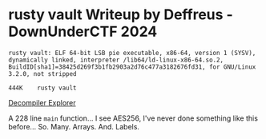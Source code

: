 # rusty vault Writeup by Deffreus - DownUnderCTF 2024

```$ file rusty\ vault 
rusty vault: ELF 64-bit LSB pie executable, x86-64, version 1 (SYSV), dynamically linked, interpreter /lib64/ld-linux-x86-64.so.2, BuildID[sha1]=38425d269f3b1fb2903a2d76c477a3182676fd31, for GNU/Linux 3.2.0, not stripped
```
```$ du -h rusty\ vault 
444K	rusty vault
```

[Decompiler Explorer](https://dogbolt.org/?id=a2477b36-b1d9-4fa2-a4bc-f2b06ffd5cc7)

A 228 line `main` function...
I see AES256, I've never done something like this before...
So. Many. Arrays. And. Labels.
